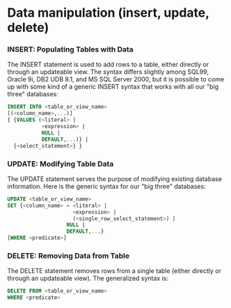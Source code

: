 # Data manipulation \(insert, update, delete\)

### INSERT: Populating Tables with Data

The INSERT statement is used to add rows to a table, either directly or through an updateable view. The syntax differs slightly among SQL99, Oracle 9i, DB2 UDB 8.1, and MS SQL Server 2000, but it is possible to come up with some kind of a generic INSERT syntax that works with all our "big three" databases:

```sql
INSERT INTO <table_or_view_name>
[(<column_name>,...)]
{ {VALUES (<literal> |
           <expression> |
           NULL |
           DEFAULT,...)} |
  {<select_statement>} }
```

### UPDATE: Modifying Table Data

The UPDATE statement serves the purpose of modifying existing database information. Here is the generic syntax for our "big three" databases:

```sql
UPDATE <table_or_view_name>
SET {<column_name> = <literal> |
                     <expression> |
                     (<single_row_select_statement>) |
                   NULL |
                   DEFAULT,...}
[WHERE <predicate>]
```

### DELETE: Removing Data from Table

The DELETE statement removes rows from a single table \(either directly or through an updateable view\). The generalized syntax is:

```sql
DELETE FROM <table_or_view_name>
WHERE <predicate>
```

